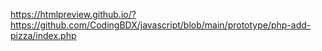 https://htmlpreview.github.io/?https://github.com/CodingBDX/javascript/blob/main/prototype/php-add-pizza/index.php
